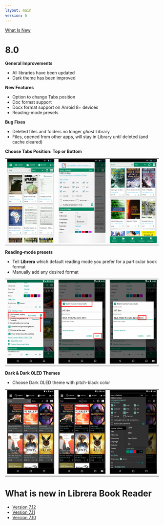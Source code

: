 ```yaml
---
layout: main
version: 6
---
```

[What Is New](/wiki/what-is-new)

# 8.0

**General Improvements**

* All libraries have been updated
* Dark theme has been improved

**New Features**

* Option to change Tabs position
* Doc format support
* Docx format support on Anroid 8+ devices
* Reading-mode presets

**Bug Fixes**

* Deleted files and folders no longer _ghost_ Library
* Files, opened from other apps, will stay in Library until deleted (and cache cleared)

**Choose Tabs Position: Top or Bottom**

||||
|-|-|-|
|![](2.png)|![](3.png)|![](1.png)|

**Reading-mode presets**

* Tell **Librera** which default reading mode you prefer for a particular book format
* Manually add any desired format

||||
|-|-|-|
|![](4.png)|![](5.png)|![](6.png)|


**Dark & Dark OLED Themes**

* Choose Dark OLED theme with pitch-black color

||||
|-|-|-|
|![](9.png)|![](8.png)|![](7.png)|


# What is new in Librera Book Reader

* [Version 7.12](/wiki/what-is-new/7.12/)
* [Version 7.11](/wiki/what-is-new/7.11/)
* [Version 7.10](/wiki/what-is-new/7.10/)
